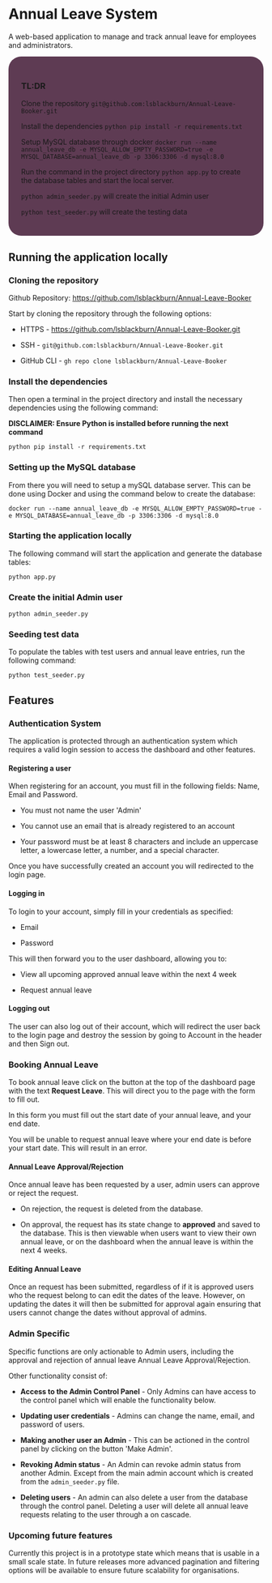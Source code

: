 # Annual Leave System

A web-based application to manage and track annual leave for employees and administrators.

<div style="background: #5e3b53; padding: 25px; box-sizing: border-box; border-radius: 25px/25px;">

### TL:DR

Clone the repository `git@github.com:lsblackburn/Annual-Leave-Booker.git`

Install the dependencies `python pip install -r requirements.txt`

Setup MySQL database through docker ```docker run --name annual_leave_db -e MYSQL_ALLOW_EMPTY_PASSWORD=true -e MYSQL_DATABASE=annual_leave_db -p 3306:3306 -d mysql:8.0```

Run the command in the project directory `python app.py` to create the database tables and start the local server.

`python admin_seeder.py` will create the initial Admin user

`python test_seeder.py` will create the testing data

</div>

## Running the application locally

### Cloning the repository

Github Repository: https://github.com/lsblackburn/Annual-Leave-Booker

Start  by cloning the repository through the following options:

- HTTPS - https://github.com/lsblackburn/Annual-Leave-Booker.git

- SSH - `git@github.com:lsblackburn/Annual-Leave-Booker.git`

- GitHub CLI - `gh repo clone lsblackburn/Annual-Leave-Booker`

### Install the dependencies

Then open a terminal in the project directory and install the necessary dependencies using the following command:

**DISCLAIMER: Ensure Python is installed before running the next command**

`python pip install -r requirements.txt`

### Setting up the MySQL database

From there you will need to setup a mySQL database server. This can be done using Docker and using the command below to create the database:

```docker run --name annual_leave_db -e MYSQL_ALLOW_EMPTY_PASSWORD=true -e MYSQL_DATABASE=annual_leave_db -p 3306:3306 -d mysql:8.0```

### Starting the application locally

The following command will start the application and generate the database tables:

`python app.py`

### Create the initial Admin user

`python admin_seeder.py`

### Seeding test data

To populate the tables with test users and annual leave entries, run the following command:

`python test_seeder.py`

## Features

### Authentication System

The application is protected through an authentication system which requires a valid login session to access the dashboard and other features.

#### **Registering a user**

When registering for an account, you must fill in the following fields: Name, Email and Password.

- You must not name the user 'Admin'

- You cannot use an email that is already registered to an account

- Your password must be at least 8 characters and include an uppercase letter, a lowercase letter, a number, and a special character.

Once you have successfully created an account you will redirected to the login page.

#### **Logging in**

To login to your account, simply fill in your credentials as specified:

- Email

- Password

This will then forward you to the user dashboard, allowing you to:

- View all upcoming approved annual leave within the next 4 week

- Request annual leave

#### Logging out

The user can also log out of their account, which will redirect the user back to the login page and destroy the session by going to Account in the header and then Sign out.

### Booking Annual Leave

To book annual leave click on the button at the top of the dashboard page with the text **Request Leave**. This will direct you to the page with the form to fill out.

In this form you must fill out the start date of your annual leave, and your end date.

You will be unable to request annual leave where your end date is before your start date. This will result in an error.

#### **Annual Leave Approval/Rejection**

Once annual leave has been requested by a user, admin users can approve or reject the request.

- On rejection, the request is deleted from the database.

- On approval, the request has its state change to **approved** and saved to the database. This is then viewable when users want to view their own annual leave, or on the dashboard when the annual leave is within the next 4 weeks.

#### **Editing Annual Leave**

Once an request has been submitted, regardless of if it is approved users who the request belong to can edit the dates of the leave. However, on updating the dates it will then be submitted for approval again ensuring that users cannot change the dates without approval of admins.

### Admin Specific

Specific functions are only actionable to Admin users, including the approval and rejection of annual leave Annual Leave Approval/Rejection.

Other functionality consist of:

- **Access to the Admin Control Panel** - Only Admins can have access to the control panel which will enable the functionality below.

- **Updating user credentials** - Admins can change the name, email, and password of users.

- **Making another user an Admin** - This can be actioned in the control panel by clicking on the button 'Make Admin'.

- **Revoking Admin status** - An Admin can revoke admin status from another Admin. Except from the main admin account which is created from the `admin_seeder.py` file.

- **Deleting users** - An admin can also delete a user from the database through the control panel. Deleting a user will delete all annual leave requests relating to the user through a on cascade.

### Upcoming future features

Currently this project is in a prototype state which means that is usable in a small scale state. In future releases more advanced pagination and filtering options will be available to ensure future scalability for organisations.